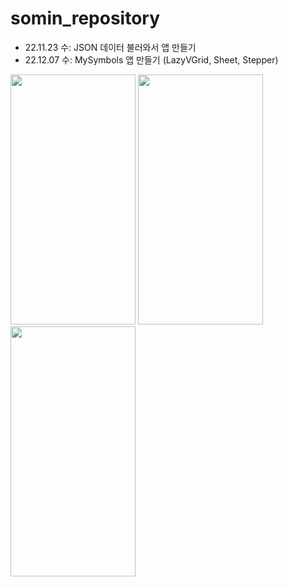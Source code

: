 # somin_repository
- 22.11.23 수: JSON 데이터 불러와서 앱 만들기
- 22.12.07 수: MySymbols 앱 만들기 (LazyVGrid, Sheet, Stepper)
<img src="https://user-images.githubusercontent.com/114223423/206182811-8c6f92a4-a055-44a2-82b0-6a2b1561af28.png" width="200" height="400">
<img src="https://user-images.githubusercontent.com/114223423/206182936-58c2a646-52b4-4b9b-9752-02d94d2536b3.png" width="200" height="400">
<img src="https://user-images.githubusercontent.com/114223423/206182966-de97bdd3-6616-431d-becb-d0b33baeab42.png" width="200" height="400">
